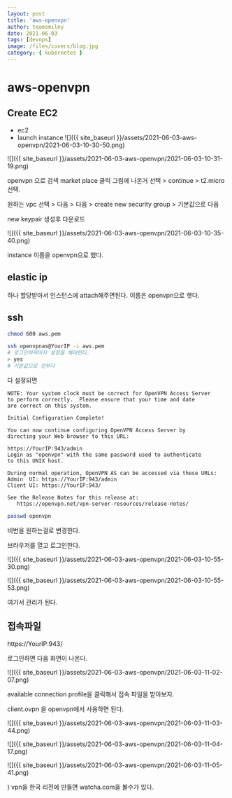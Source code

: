 ```yaml
---
layout: post
title: 'aws-openvpn'
author: teamsmiley
date: 2021-06-03
tags: [devops]
image: /files/covers/blog.jpg
category: { kubernetes }
---
```


# aws-openvpn

## Create EC2

- ec2
- launch instance
  ![]({{ site_baseurl }}/assets/2021-06-03-aws-openvpn/2021-06-03-10-30-50.png)

![]({{ site_baseurl }}/assets/2021-06-03-aws-openvpn/2021-06-03-10-31-19.png)

openvpn 으로 검색 market place 클릭 그림에 나온거 선택 > continue > t2.micro 선택.

원하는 vpc 선택 > 다음 > 다음 > create new security group > 기본값으로 다음

new keypair 생성후 다운로드

![]({{ site_baseurl }}/assets/2021-06-03-aws-openvpn/2021-06-03-10-35-40.png)

instance 이름을 openvpn으로 했다.

## elastic ip

하나 할당받아서 인스턴스에 attach해주면된다. 이름은 openvpn으로 햇다.

## ssh

```bash
chmod 600 aws.pem

ssh openvpnas@YourIP -i aws.pem
# 로그인하자마자 설정을 해야한다.
> yes
# 기본값으로 전부다
```

다 설정되면

```text
NOTE: Your system clock must be correct for OpenVPN Access Server
to perform correctly.  Please ensure that your time and date
are correct on this system.

Initial Configuration Complete!

You can now continue configuring OpenVPN Access Server by
directing your Web browser to this URL:

https://YourIP:943/admin
Login as "openvpn" with the same password used to authenticate
to this UNIX host.

During normal operation, OpenVPN AS can be accessed via these URLs:
Admin  UI: https://YourIP:943/admin
Client UI: https://YourIP:943/

See the Release Notes for this release at:
   https://openvpn.net/vpn-server-resources/release-notes/
```

```bash
passwd openvpn
```

비번을 원하는걸로 변경한다.

브라우저를 열고 로그인한다.

![]({{ site_baseurl }}/assets/2021-06-03-aws-openvpn/2021-06-03-10-55-30.png)

![]({{ site_baseurl }}/assets/2021-06-03-aws-openvpn/2021-06-03-10-55-53.png)

여기서 관리가 된다.

## 접속파일

https://YourIP:943/

로그인하면 다음 화면이 나온다.

![]({{ site_baseurl }}/assets/2021-06-03-aws-openvpn/2021-06-03-11-02-07.png)

available connection profile을 클릭해서 접속 파일을 받아보자.

client.ovpn 을 openvpn에서 사용하면 된다.

![]({{ site_baseurl }}/assets/2021-06-03-aws-openvpn/2021-06-03-11-03-44.png)

![]({{ site_baseurl }}/assets/2021-06-03-aws-openvpn/2021-06-03-11-04-17.png)

![]({{ site_baseurl }}/assets/2021-06-03-aws-openvpn/2021-06-03-11-05-41.png)

)
vpn을 한국 리전에 만들면 watcha.com을 볼수가 있다.
